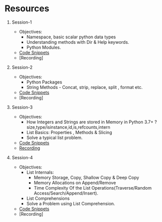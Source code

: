 # Resources  
1. Session-1  
    * Objectives:
        * Namespace, basic scalar python data types
        * Understanding methods with Dir & Help  keywords.
        * Python Modules.
    * [Code Snippets](https://github.com/Indu-sharma/basic-to-advanced-python3/tree/master/livesession_first_series/session1)
    * [Recording]
    
2. Session-2  
    * Objectives:
        * Python Packages
        * String Methods - Concat, strip, replace, split , format etc. 
    * [Code Snippets](https://github.com/Indu-sharma/basic-to-advanced-python3/tree/master/livesession_first_series/session2)
    * [Recording]

3. Session-3  
    * Objectives:
        * How Integers and Strings are stored in Memory in Python 3.7+ ?size,type/isinstance,id,is,refcounts,intern
        * List Basics: Properties , Methods & Slicing  
        * Solve a typical list problem.  
    * [Code Snippets](https://github.com/Indu-sharma/basic-to-advanced-python3/tree/master/livesession_first_series/session3)
    * [Recording](https://techkokaldeep.com/indus-harma/215/)

4. Session-4
   * Objectives:
      * List Internals:
         * Memory Storage, Copy, Shallow Copy & Deep Copy
         * Memory Allocations on Append/Remove
         * Time Complexity Of the List Operations(Traverse/Random Access/Search/Append/Insert).
     * List Comprehensions
     * Solve a Problem using List Comprehension.
   * [Code Snippets](https://github.com/Indu-sharma/basic-to-advanced-python3/tree/master/livesession_first_series/session4)
   * [Recording]
